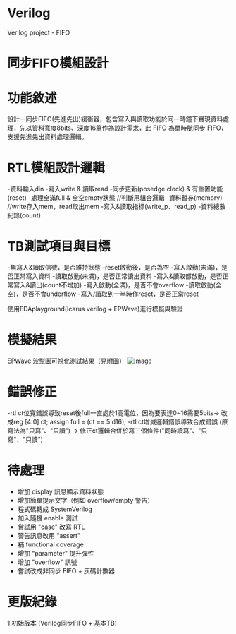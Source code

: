# Verilog
Verilog project - FIFO

# 同步FIFO模組設計

# 功能敘述
設計一同步FIFO(先進先出)緩衝器，包含寫入與讀取功能於同一時鐘下實現資料處理，先以資料寬度8bits、深度16筆作為設計需求，此 FIFO 為單時脈同步 FIFO，支援先進先出資料處理邏輯。

# RTL模組設計邏輯
-資料輸入din
-寫入write & 讀取read
-同步更新(posedge clock) & 有重置功能(reset)
-處理全滿full & 全空empty狀態   //判斷用組合邏輯
-資料暫存(memory)               //write存入mem，read取出mem
-寫入&讀取指標(write_p、read_p)
-資料總數紀錄(count)



# TB測試項目與目標
-無寫入&讀取信號，是否維持狀態
-reset啟動後，是否為空
-寫入啟動(未滿)，是否正常寫入資料
-讀取啟動(未滿)，是否正常讀出資料
-寫入&讀取都啟動，是否正常寫入&讀出(count不增加)
-寫入啟動(全滿)，是否不會overflow
-讀取啟動(全空)，是否不會underflow
-寫入/讀取到一半時作reset，是否正常reset

使用EDAplayground(Icarus verilog + EPWave)進行模擬與驗證


# 模擬結果
EPWave 波型圖可視化測試結果（見附圖）
![image](https://github.com/user-attachments/assets/ec74eb81-fcb1-403a-b54e-cacf4c5da32f)


# 錯誤修正
-rtl ct位寬錯誤導致reset後full一直處於1高電位，因為要表達0~16需要5bits-> 改成reg [4:0] ct;  assign full = (ct == 5'd16); 
-rtl ct增減邏輯錯誤導致合成錯誤 (原寫法為"只寫"、"只讀") -> 修正ct邏輯合併於寫三個條件("同時讀寫"、"只寫"、"只讀")


# 待處理
- 增加 display 訊息顯示資料狀態
- 增加簡單提示文字（例如 overflow/empty 警告）
- 程式碼轉成 SystemVerilog
- 加入隨機 enable 測試
- 嘗試用 "case" 改寫 RTL
- 警告訊息改用 "assert"
- 補 functional coverage
- 增加 "parameter" 提升彈性
- 增加 "overflow" 訊號
- 嘗試改成非同步 FIFO + 灰碼計數器


# 更版紀錄
1.初始版本 (Verilog同步FIFO + 基本TB)
